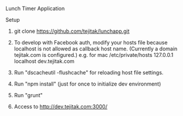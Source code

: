 Lunch Timer Application

Setup

1. git clone https://github.com/tejitak/lunchapp.git

2. To develop with Facebook auth, modify your hosts file because localhost is not allowed as callback host name. (Currently a domain tejitak.com is configured.)
e.g. for mac
 /etc/private/hosts
 127.0.0.1       localhost dev.tejitak.com

3. Run "dscacheutil -flushcache" for reloading host file settings.

4. Run "npm install" (just for once to initialize dev environment)

5. Run "grunt"

6. Access to http://dev.tejitak.com:3000/
